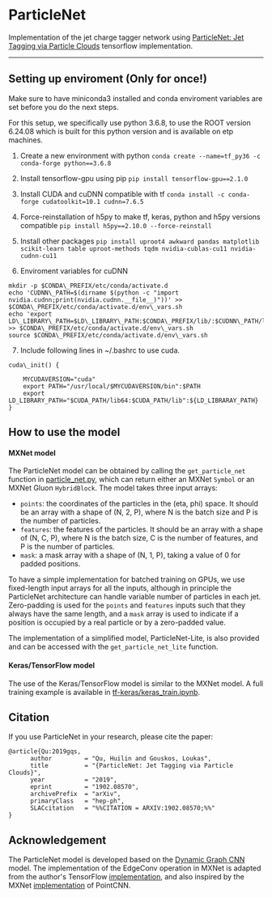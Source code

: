 # ParticleNet

Implementation of the jet charge tagger network using [ParticleNet: Jet Tagging via Particle Clouds](https://arxiv.org/abs/1902.08570) tensorflow implementation.

------
## Setting up enviroment (Only for once!)
Make sure to have miniconda3 installed and conda enviroment variables are set before you do the next steps.

For this setup, we specifically use python 3.6.8, to use the ROOT version 6.24.08 which is built for this python version and is available on etp machines.

1. Create a new environment with python
```conda create --name=tf_py36 -c conda-forge python==3.6.8```

2. Install tensorflow-gpu using pip
```pip install tensorflow-gpu==2.1.0```

3. Install CUDA and cuDNN compatible with tf
```conda install -c conda-forge cudatoolkit=10.1 cudnn=7.6.5```

4. Force-reinstallation of h5py to make tf, keras, python and h5py versions compatible
```pip install h5py==2.10.0 --force-reinstall```

5. Install other packages
```pip install uproot4 awkward pandas matplotlib scikit-learn table uproot-methods tqdm nvidia-cublas-cu11 nvidia-cudnn-cu11```

6. Enviroment variables for cuDNN
```
mkdir -p $CONDA\_PREFIX/etc/conda/activate.d
echo 'CUDNN\_PATH=$(dirname $(python -c "import nvidia.cudnn;print(nvidia.cudnn.__file__)"))' >> $CONDA\_PREFIX/etc/conda/activate.d/env\_vars.sh
echo 'export LD\_LIBRARY\_PATH=$LD\_LIBRARY\_PATH:$CONDA\_PREFIX/lib/:$CUDNN\_PATH/lib' >> $CONDA\_PREFIX/etc/conda/activate.d/env\_vars.sh
source $CONDA\_PREFIX/etc/conda/activate.d/env\_vars.sh
```

7. Include following lines in ~/.bashrc to use cuda.
```
cuda\_init() {

    MYCUDAVERSION="cuda"
    export PATH="/usr/local/$MYCUDAVERSION/bin":$PATH
    export LD_LIBRARY_PATH="$CUDA_PATH/lib64:$CUDA_PATH/lib":${LD_LIBRARAY_PATH}
}

```
## How to use the model

#### MXNet model

The ParticleNet model can be obtained by calling the `get_particle_net` function in [particle_net.py](mxnet/particle_net.py), which can return either an MXNet `Symbol` or an MXNet Gluon `HybridBlock`. The model takes three input arrays:
 - `points`: the coordinates of the particles in the (eta, phi) space. It should be an array with a shape of (N, 2, P), where N is the batch size and P is the number of particles.
 - `features`: the features of the particles. It should be an array with a shape of (N, C, P), where N is the batch size, C is the number of features, and P is the number of particles.
 - `mask`: a mask array with a shape of (N, 1, P), taking a value of 0 for padded positions.

To have a simple implementation for batched training on GPUs, we use fixed-length input arrays for all the inputs, although in principle the  ParticleNet architecture can handle variable number of particles in each jet. Zero-padding is used for the `points` and `features` inputs such that they always have the same length, and a `mask` array is used to indicate if a position is occupied by a real particle or by a zero-padded value.

The implementation of a simplified model, ParticleNet-Lite, is also provided and can be accessed with the `get_particle_net_lite` function.

#### Keras/TensorFlow model

The use of the Keras/TensorFlow model is similar to the MXNet model. A full training example is available in [tf-keras/keras_train.ipynb](tf-keras/keras_train.ipynb).

## Citation
If you use ParticleNet in your research, please cite the paper:

	@article{Qu:2019gqs,
	      author         = "Qu, Huilin and Gouskos, Loukas",
	      title          = "{ParticleNet: Jet Tagging via Particle Clouds}",
	      year           = "2019",
	      eprint         = "1902.08570",
	      archivePrefix  = "arXiv",
	      primaryClass   = "hep-ph",
	      SLACcitation   = "%%CITATION = ARXIV:1902.08570;%%"
	}

## Acknowledgement
The ParticleNet model is developed based on the [Dynamic Graph CNN](https://arxiv.org/abs/1801.07829) model. The implementation of the EdgeConv operation in MXNet is adapted from the author's TensorFlow [implementation](https://github.com/WangYueFt/dgcnn), and also inspired by the MXNet [implementation](https://github.com/chinakook/PointCNN.MX) of PointCNN.
